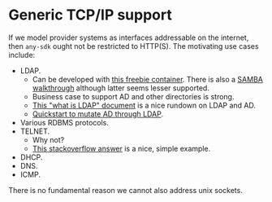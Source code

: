 
# Generic TCP/IP support

If we model provider systems as interfaces addressable on the internet,
then `any-sdk` ought not be restricted to HTTP(S).  The motivating use cases include:

- LDAP.  
    - Can be developed with [this freebie container](https://hub.docker.com/r/bitnami/openldap).  There is also a [SAMBA walkthrough](https://avenum.medium.com/how-to-run-an-active-directory-domain-controller-for-free-7037792c8c5a) although latter seems lesser supported. 
    - Business case to support AD and other directories is strong.
    - [This "what is LDAP" document](https://www.okta.com/au/identity-101/what-is-ldap/) is a nice rundown on LDAP and AD.
    - [Quickstart to mutate AD through LDAP](https://learn.microsoft.com/en-us/troubleshoot/windows-server/active-directory/change-windows-active-directory-user-password).
- Various RDBMS protocols.
- TELNET.  
    - Why not?  
    - [This stackoverflow answer](https://stackoverflow.com/questions/15772355/how-to-send-an-http-request-using-telnet) is a nice, simple example.
- DHCP.
- DNS.
- ICMP.

There is no fundamental reason we cannot also address unix sockets.

